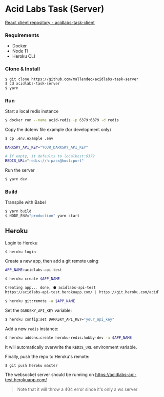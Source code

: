 # Acid Labs Task (Server)

[React client repository - acidlabs-task-client](https://github.com/mallendeo/acidlabs-task-client)

### Requirements

- Docker
- Node 11
- Heroku CLI

### Clone & Install

```bash
$ git clone https://github.com/mallendeo/acidlabs-task-server
$ cd acidlabs-task-server
$ yarn
```

### Run

Start a local redis instance
```bash
$ docker run --name acid-redis -p 6379:6379 -d redis
```

Copy the dotenv file example (for development only)
```bash
$ cp .env.example .env

DARKSKY_API_KEY="YOUR_DARKSKY_API_KEY"

# If empty, it defaults to localhost:6379
REDIS_URL="redis://h:pass@host:port"
```

Run the server
```bash
$ yarn dev
```

### Build

Transpile with Babel
```bash
$ yarn build
$ NODE_ENV="production" yarn start
```

## Heroku

Login to Heroku:

```bash
$ heroku login
```

Create a new app, then add a git remote using:

```bash
APP_NAME=acidlabs-api-test

$ heroku create $APP_NAME

Creating app... done, ⬢ acidlabs-api-test
https://acidlabs-api-test.herokuapp.com/ | https://git.heroku.com/acidlabs-api-test.git

$ heroku git:remote -a $APP_NAME
```

Set the `DARKSKY_API_KEY` variable:
```bash
$ heroku config:set DARKSKY_API_KEY="your_api_key"
```

Add a new `redis` instance:
```bash
$ heroku addons:create heroku-redis:hobby-dev -a $APP_NAME
```

It will automatically overwrite the `REDIS_URL` environment variable.

Finally, push the repo to Heroku's remote:
```bash
$ git push heroku master
```

The websocket server should be running on https://acidlabs-api-test.herokuapp.com/

> Note that it will throw a 404 error since it's only a ws server
